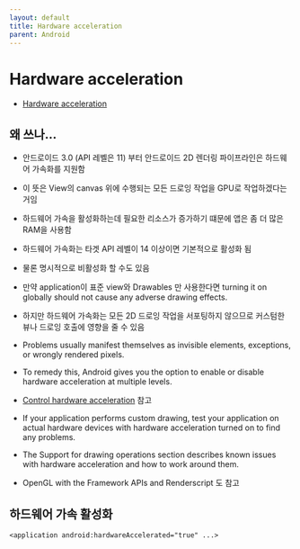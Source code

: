 ```yaml
---
layout: default
title: Hardware acceleration
parent: Android
---
```


# Hardware acceleration

- [Hardware acceleration](https://developer.android.com/topic/performance/hardware-accel)

## 왜 쓰나...

- 안드로이드 3.0 (API 레벨은 11) 부터 안드로이드 2D 렌더링 파이프라인은 하드웨어 가속화를 지원함
- 이 뜻은 View의 canvas 위에 수행되는 모든 드로잉 작업을 GPU로 작업하겠다는 거임
- 하드웨어 가속을 활성화하는데 필요한 리소스가 증가하기 떄문에 앱은 좀 더 많은 RAM을 사용함


- 하드웨어 가속화는 타겟 API 레벨이 14 이상이면 기본적으로 활성화 됨
- 물론 명시적으로 비활성화 할 수도 있음
- 만약 application이 표준 view와 Drawables 만 사용한다면 turning it on globally should not cause any adverse drawing effects. 
- 하지만 하드웨어 가속화는 모든 2D 드로잉 작업을 서포팅하지 않으므로 커스텀한 뷰나 드로잉 호출에 영향을 줄 수 있음
- Problems usually manifest themselves as invisible elements, exceptions, or wrongly rendered pixels. 
- To remedy this, Android gives you the option to enable or disable hardware acceleration at multiple levels.
- [Control hardware acceleration](https://developer.android.com/topic/performance/hardware-accel#controlling) 참고


- If your application performs custom drawing, test your application on actual hardware devices with hardware acceleration turned on to find any problems. 
- The Support for drawing operations section describes known issues with hardware acceleration and how to work around them.

- OpenGL with the Framework APIs and Renderscript 도 참고


## 하드웨어 가속 활성화

```
<application android:hardwareAccelerated="true" ...>
```
